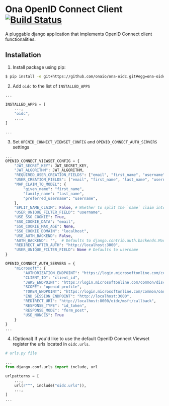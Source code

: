 # Ona OpenID Connect Client [![Build Status](https://travis-ci.org/onaio/ona-oidc.svg?branch=master)](https://travis-ci.org/onaio/ona-oidc)

A pluggable django application that implements OpenID Connect client functionalities.

## Installation

1. Install package using pip:

```sh
$ pip install -e git+https://github.com/onaio/ona-oidc.git#egg=ona-oidc
```

2. Add `oidc` to the list of `INSTALLED_APPS`

```python
...

INSTALLED_APPS = [
    ...,
    "oidc",
    ...,
]

...

```

3. Set `OPENID_CONNECT_VIEWSET_CONFIG` and `OPENID_CONNECT_AUTH_SERVERS` settings

```python
...
OPENID_CONNECT_VIEWSET_CONFIG = {
    "JWT_SECRET_KEY": JWT_SECRET_KEY,
    "JWT_ALGORITHM": JWT_ALGORITHM,
    "REQUIRED_USER_CREATION_FIELDS": ["email", "first_name", "username"],
    "USER_CREATION_FIELDS": ["email", "first_name", "last_name", "username"],
    "MAP_CLAIM_TO_MODEL": {
        "given_name": "first_name",
        "family_name": "last_name",
        "preferred_username": "username",
    },
    "SPLIT_NAME_CLAIM": False, # Whether to split the `name` claim into first_name & last_name if present
    "USER_UNIQUE_FILTER_FIELD": "username",
    "USE_SSO_COOKIE": True,
    "SSO_COOKIE_DATA": "email",
    "SSO_COOKIE_MAX_AGE": None,
    "SSO_COOKIE_DOMAIN": "localhost",
    "USE_AUTH_BACKEND": False,
    "AUTH_BACKEND": "",  # Defaults to django.contrib.auth.backends.ModelBackend
    "REDIRECT_AFTER_AUTH": "http://localhost:3000",
    "USER_UNIQUE_FILTER_FIELD": None # Defaults to username
}

OPENID_CONNECT_AUTH_SERVERS = {
    "microsoft": {
        "AUTHORIZATION_ENDPOINT": "https://login.microsoftonline.com/common/oauth2/v2.0/authorize",
        "CLIENT_ID": "client_id",
        "JWKS_ENDPOINT": "https://login.microsoftonline.com/common/discovery/v2.0/keys",
        "SCOPE": "openid profile",
        "TOKEN_ENDPOINT": "https://login.microsoftonline.com/common/oauth2/v2.0/token",
        "END_SESSION_ENDPOINT": "http://localhost:3000",
        "REDIRECT_URI": "http://localhost:8000/oidc/msft/callback",
        "RESPONSE_TYPE": "id_token",
        "RESPONSE_MODE": "form_post",
        "USE_NONCES": True
    }
}
...

```

4. (Optional) If you'd like to use the default OpenID Connect Viewset register the urls located in `oidc.urls`.

```python
# urls.py file

...
from django.conf.urls import include, url

urlpatterns = [
    ...,
    url(r"^", include("oidc.urls")),
    ...,
]
...

```
